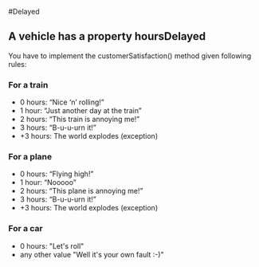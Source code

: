 #Delayed
## A vehicle has a property hoursDelayed

You have to implement the customerSatisfaction() method given following rules:

### For a train
* 0 hours: 	“Nice ‘n’ rolling!”
* 1 hour:	    “Just another day at the train”
* 2 hours: 	“This train is annoying me!”
* 3 hours: 	“B-u-u-urn it!”
* +3 hours:	 The world explodes (exception)

### For a plane
* 0 hours: 	“Flying high!”
* 1 hour:	    “Nooooo”
* 2 hours: 	“This plane is annoying me!”
* 3 hours: 	“B-u-u-urn it!”
* +3 hours:	 The world explodes (exception)

### For a car
* 0 hours:            "Let's roll"
* any other value     "Well it's your own fault :-)"